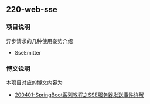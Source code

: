 ## 220-web-sse

### 项目说明

异步请求的几种使用姿势介绍

- SseEmitter 

### 博文说明

本项目对应的博文内容为

- [200401-SpringBoot系列教程之SSE服务器发送事件详解](http://spring.hhui.top/spring-blog/2020/04/01/200401-SpringBoot%E7%B3%BB%E5%88%97%E6%95%99%E7%A8%8B%E4%B9%8BSSE%E6%9C%8D%E5%8A%A1%E5%99%A8%E5%8F%91%E9%80%81%E4%BA%8B%E4%BB%B6%E8%AF%A6%E8%A7%A3/)